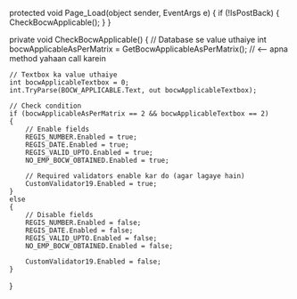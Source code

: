 protected void Page_Load(object sender, EventArgs e)
{
    if (!IsPostBack)
    {
        CheckBocwApplicable();
    }
}

private void CheckBocwApplicable()
{
    // Database se value uthaiye
    int bocwApplicableAsPerMatrix = GetBocwApplicableAsPerMatrix(); // <-- apna method yahaan call karein

    // Textbox ka value uthaiye
    int bocwApplicableTextbox = 0;
    int.TryParse(BOCW_APPLICABLE.Text, out bocwApplicableTextbox);

    // Check condition
    if (bocwApplicableAsPerMatrix == 2 && bocwApplicableTextbox == 2)
    {
        // Enable fields
        REGIS_NUMBER.Enabled = true;
        REGIS_DATE.Enabled = true;
        REGIS_VALID_UPTO.Enabled = true;
        NO_EMP_BOCW_OBTAINED.Enabled = true;

        // Required validators enable kar do (agar lagaye hain)
        CustomValidator19.Enabled = true;
    }
    else
    {
        // Disable fields
        REGIS_NUMBER.Enabled = false;
        REGIS_DATE.Enabled = false;
        REGIS_VALID_UPTO.Enabled = false;
        NO_EMP_BOCW_OBTAINED.Enabled = false;

        CustomValidator19.Enabled = false;
    }
}
